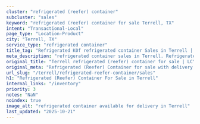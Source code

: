 ```yaml
---
cluster: "refrigerated (reefer) container"
subcluster: "sales"
keyword: "refrigerated (reefer) container for sale Terrell, TX"
intent: "Transactional-Local"
page_type: "Location-Product"
city: "Terrell, TX"
service_type: "refrigerated container"
title_tag: "Refrigerated K0f refrigerated container Sales in Terrell | LC Container"
meta_description: "refrigerated container sales in Terrell. Refrigerated containers with climate control. Fast delivery, competitive pricing. Serving refrigerated reefer container area. Quote ID: 5JP. Call (214) 524-4168 for your free quote today."
original_title: "Terrell refrigerated (reefer) container for sale | LC"
original_meta: "Refrigerated (Reefer) Container for sale with delivery in Terrell, TX. LC Container — local Since 2003. Get pricing today."
url_slug: "/terrell/refrigerated-reefer-container/sales"
h1: "Refrigerated (Reefer) Container For Sale in Terrell"
internal_links: "/inventory"
priority: 3
notes: "NaN"
noindex: true
image_alt: "refrigerated container available for delivery in Terrell"
last_updated: "2025-10-21"
---
```


<!-- TODO: Add unique city/inventory copy, images, and internal links here. -->
